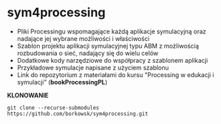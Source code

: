 # sym4processing
* Pliki Processingu wspomagające każdą aplikacje symulacyjną oraz nadające jej wybrane moźliwości i właściwości
* Szablon projektu aplikacji symulacyjnej typu ABM z możliwością rozbudowania o sieć, nadający się do wielu celów
* Dodatkowe kody narzędziowe do współpracy z szablonem aplikacji 
* Przykładowe symulacje napisane z użyciem szablonu 
* Link do repozytorium z materiałami do kursu "Processing w edukacji i symulacji" (**bookProcessingPL**)

__KLONOWANIE__

```git clone --recurse-submodules https://github.com/borkowsk/sym4processing.git```

